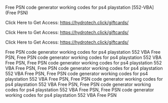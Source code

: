 Free PSN code generator working codes for ps4 playstation [552-VBA] (Free PSN)

Click Here to Get Access: https://hydrotech.click/giftcards/

Click Here to Get Access: https://hydrotech.click/giftcards/

Click Here to Get Access: https://hydrotech.click/giftcards/

Free PSN code generator working codes for ps4 playstation 552 VBA Free PSN, Free PSN code generator working codes for ps4 playstation 552 VBA Free PSN, Free PSN code generator working codes for ps4 playstation 552 VBA Free PSN, Free PSN code generator working codes for ps4 playstation 552 VBA Free PSN, Free PSN code generator working codes for ps4 playstation 552 VBA Free PSN, Free PSN code generator working codes for ps4 playstation 552 VBA Free PSN, Free PSN code generator working codes for ps4 playstation 552 VBA Free PSN, Free PSN code generator working codes for ps4 playstation 552 VBA Free PSN
